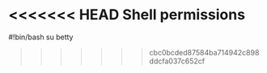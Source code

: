 <<<<<<< HEAD
Shell permissions
=======
#!bin/bash
su betty
>>>>>>> cbc0bcded87584ba714942c898ddcfa037c652cf
